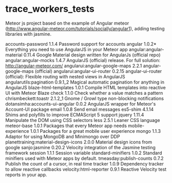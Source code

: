 # trace_workers_tests

Meteor js project based on the example of Angular meteor (http://www.angular-meteor.com/tutorials/socially/angular1), adding testing libraries with jasmine.


accounts-password                     1.1.4  Password support for accounts
angular                               1.0.2* Everything you need to use AngularJS in your Meteor app
angular:angular-material              0.11.4  Google Material design written for AngularJs (official repo)
angular:angular-mocks                 1.4.7  AngularJS (official) release. For full solution: http://angular-meteor.com/
angularui:angular-google-maps         2.2.1  angular-google-maps (official)
angularui:angular-ui-router           0.2.15  angular-ui-router (official): Flexible routing with nested views in AngularJS
angularutils:pagination               0.9.1_2  Magical automatic pagination for anything in AngularJS
blaze-html-templates                  1.0.1  Compile HTML templates into reactive UI with Meteor Blaze
check                                 1.1.0  Check whether a value matches a pattern
chrismbeckett:toastr                  2.1.2_1  Gnome / Growl type non-blocking notifications
dotansimha:accounts-ui-angular        0.0.2  AngularJS wrapper for Meteor's Account-UI package
email                                 1.0.8  Send email messages
es5-shim                              4.1.14  Shims and polyfills to improve ECMAScript 5 support
jquery                                1.11.4  Manipulate the DOM using CSS selectors
less                                  2.5.1  Leaner CSS language
meteor-base                           1.0.1  Packages that every Meteor app needs
mobile-experience                     1.0.1  Packages for a great mobile user experience
mongo                                 1.1.3  Adaptor for using MongoDB and Minimongo over DDP
planettraining:material-design-icons  2.0.0  Material design icons from google
sanjo:jasmine                         0.20.2  Velocity integration of the Jasmine testing framework
session                               1.1.1  Session variable
standard-minifiers                    1.0.2  Standard minifiers used with Meteor apps by default.
tmeasday:publish-counts               0.7.2  Publish the count of a cursor, in real time
tracker                               1.0.9  Dependency tracker to allow reactive callbacks
velocity:html-reporter                0.9.1  Reactive Velocity test reports in your app.

